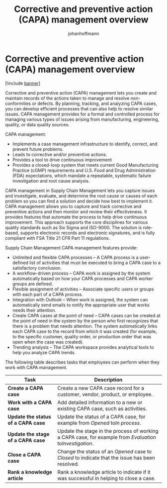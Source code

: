 ﻿---
title: Corrective and preventive action (CAPA) management overview
description: Corrective and preventive action (CAPA) management lets you create and maintain records of the corrective or preventive actions taken to manage and resolve non-conformities or defects involving products.
author: johanhoffmann
ms.author: johanho
ms.reviewer: kamaybac
ms.search.form:
ms.topic: how-to
ms.date: 04/25/2025
ms.custom: 
  - bap-template
---

# Corrective and preventive action (CAPA) management overview

[!include [banner](../../includes/banner.md)]

Corrective and preventive action (CAPA) management lets you create and maintain records of the actions taken to manage and resolve non-conformities or defects. By planning, tracking, and analyzing CAPA cases, you can develop efficient processes that can also help to resolve similar issues. CAPA management provides for a formal and controlled process for managing various types of issues arising from manufacturing, engineering, quality, or data quality sources.

CAPA management:

- Implements a case management infrastructure to identify, correct, and prevent future problems.
- Leads to corrective and/or preventive actions.
- Provides a tool to drive continuous improvement
- Provides a closed-loop system that meets current Good Manufacturing Practice (cGMP) requirements and U.S. Food and Drug Administration (FDA) expectations, which mandate a repeatable, systematic failure investigation and root cause analysis.

CAPA management in Supply Chain Management lets you capture issues and investigate, evaluate, and determine the root cause or causes of each problem so you can find a solution and decide how best to implement it. CAPA management allows you to capture and track corrective and preventive actions and then monitor and review their effectiveness. It provides features that automate the process to help drive continuous improvement. This approach supports the core disciplines for various quality standards such as Six Sigma and ISO-9000. The solution is role-based, supports electronic records and electronic signatures, and is fully compliant with FSA Title 21 CFR Part 11 regulations.

Supply Chain Management CAPA management features provide:

- Unlimited and flexible CAPA processes – A CAPA process is a user-defined list of activities that must be executed to bring a CAPA case to a satisfactory conclusion.
- A workflow-driven process – CAPA work is assigned by the system automatically based on how your CAPA processes and CAPA worker groups are defined.
- Flexible assignment of activities – Associate specific users or groups with each part of a CAPA process.
- Integration with Outlook – When work is assigned, the system can automatically send emails to notify the appropriate user that works needs their attention.
- Create CAPA cases at the point of need – CAPA cases can be created at the point of need in the system by the person who first recognizes that there is a problem that needs attention. The system automatically links each CAPA case to the record from which it was created (for example, to the specific customer, quality order, or production order that was open when the case was created).
- Trending analysis – The CAPA workspace provides analytical tools to help you analyze CAPA trends.

The following table describes tasks that employees can perform when they work with CAPA management.

| Task | Description |
|--|--|
| **Create a CAPA case** | Create a new CAPA case record for a customer, vendor, product, or employee. |
| **Work with a CAPA case** | Add detailed information to a new or existing CAPA case, such as activities. |
| **Update the status of a CAPA case** | Update the status of a CAPA case, for example from *Opened* to*In process*. |
| **Update the stage of a CAPA case** | Update the stage in the process of working a CAPA case, for example from *Evaluation* to*Investigation*. |
| **Close a CAPA case** | Change the status of an *Opened* case to *Closed* to indicate that the issue has been resolved. |
| **Rank a knowledge article** | Rank a knowledge article to indicate if it was successful in helping to close a case. |

<!-- KFM: Not documented for CAPA: Service level agreement, Product change (Check completeness, Approve and activate changes), and Print CAPA case details -->